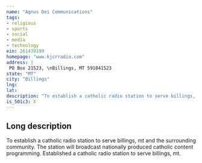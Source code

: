 ```yaml
---
name: "Agnus Dei Communications"
tags:
- religious
- sports
- social
- media
- technology
ein: 261470199
homepage: "www.kjcrradio.com"
address: |
 PO Box 21523, \nBillings, MT 591041523
state: "MT"
city: "Billings"
lng: 
lat: 
description: "To establish a catholic radio station to serve billings, mt and the surrounding community. The station will broadcast nationally produced catholic content programming. "
is_501c3: X
---
```


## Long description

To establish a catholic radio station to serve billings, mt and the surrounding community. The station will broadcast nationally produced catholic content programming. Established a catholic radio station to serve billings, mt. 
